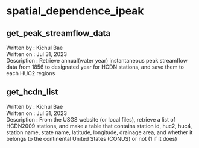 # spatial_dependence_ipeak

## get_peak_streamflow_data
Written by   : Kichul Bae <br />
Written on   : Jul 31, 2023 <br />
Description  : Retrieve annual(water year) instantaneous peak streamflow data from 1856 to designated year for HCDN stations, and save them to each HUC2 regions

## get_hcdn_list
Written by   : Kichul Bae <br />
Written on   : Jul 31, 2023 <br />
Description  : From the USGS website (or local files), retrieve a list of HCDN2009 stations, and make a table that contains station id, huc2, huc4, station name, state name, latitude, longitude, drainage area, and whether it belongs to the continental United States (CONUS) or not (1 if it does)
